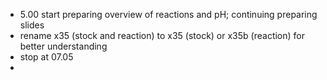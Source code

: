- 5.00 start preparing overview of reactions and pH; continuing preparing slides
- rename x35 (stock and reaction) to x35 (stock) or x35b (reaction) for better understanding
- stop at 07.05
-